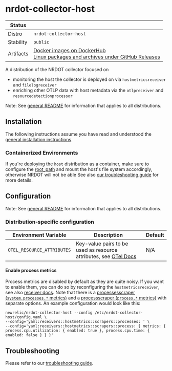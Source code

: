 # nrdot-collector-host

| Status    |                                                                                                                                                                                                             |
|-----------|-------------------------------------------------------------------------------------------------------------------------------------------------------------------------------------------------------------|
| Distro    | `nrdot-collector-host`                                                                                                                                                                                      |
| Stability | `public`                                                                                                                                                                                                    |
| Artifacts | [Docker images on DockerHub](https://hub.docker.com/r/newrelic/nrdot-collector-host)<br> [Linux packages and archives under GitHub Releases](https://github.com/newrelic/nrdot-collector-releases/releases) |

A distribution of the NRDOT collector focused on
- monitoring the host the collector is deployed on via `hostmetricsreceiver` and `filelogreceiver`
- enriching other OTLP data with host metadata via the `otlpreceiver` and `resourcedetectionprocessor`

Note: See [general README](../README.md) for information that applies to all distributions.

## Installation

The following instructions assume you have read and understood the [general installation instructions](../README.md#installation).

### Containerized Environments
If you're deploying the `host` distribution as a container, make sure to configure the [root_path](https://github.com/open-telemetry/opentelemetry-collector-contrib/blob/main/receiver/hostmetricsreceiver/README.md#collecting-host-metrics-from-inside-a-container-linux-only) and mount the host's file system accordingly, otherwise NRDOT will not be able 
See also [our troubleshooting guide](./TROUBLESHOOTING.md) for more details.


## Configuration

Note: See [general README](../README.md) for information that applies to all distributions.


### Distribution-specific configuration

| Environment Variable | Description | Default |
|---|---|---|
| `OTEL_RESOURCE_ATTRIBUTES` | Key-value pairs to be used as resource attributes, see [OTel Docs](https://opentelemetry.io/docs/languages/sdk-configuration/general/#otel_resource_attributes) | N/A |

#### Enable process metrics
Process metrics are disabled by default as they are quite noisy. If you want to enable them, you can do so by reconfiguring the `hostmetricsreceiver`, see also [receiver docs](https://github.com/open-telemetry/opentelemetry-collector-contrib/tree/main/receiver/hostmetricsreceiver#getting-started). Note that there is a [processesscraper (`system.processes.*` metrics)](https://github.com/open-telemetry/opentelemetry-collector-contrib/blob/main/receiver/hostmetricsreceiver/internal/scraper/processesscraper/documentation.md) and a [processscraper (`process.*` metrics)](https://github.com/open-telemetry/opentelemetry-collector-contrib/blob/main/receiver/hostmetricsreceiver/internal/scraper/processscraper/documentation.md) with separate options. An example configuration would look like this:
```shell
newrelic/nrdot-collector-host --config /etc/nrdot-collector-host/config.yaml \
--config='yaml:receivers::hostmetrics::scrapers::processes: ' \
--config='yaml:receivers::hostmetrics::scrapers::process: { metrics: { process.cpu.utilization: { enabled: true }, process.cpu.time: { enabled: false } } }'
```

## Troubleshooting

Please refer to our [troubleshooting guide](./TROUBLESHOOTING.md).
